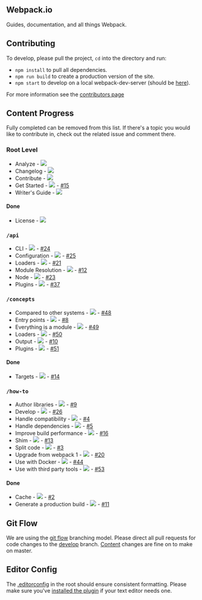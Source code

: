 ## Webpack.io

Guides, documentation, and all things Webpack.

## Contributing

To develop, please pull the project, `cd` into the directory and run:

- `npm install` to pull all dependencies.
- `npm run build` to create a production version of the site.
- `npm start` to develop on a local webpack-dev-server (should be [here](http://localhost:3000/)).

For more information see the [contributors page](https://github.com/webpack/webpack.io/blob/develop/CONTRIBUTING.md)

## Content Progress

Fully completed can be removed from this list. If there's a topic you would like to contribute in, check out the related issue and comment there.

### Root Level

* Analyze - ![](https://img.shields.io/badge/progress-0%25-yellowgreen.svg)
* Changelog - ![](https://img.shields.io/badge/progress-0%25-yellowgreen.svg)
* Contribute - ![](https://img.shields.io/badge/progress-10%25-yellowgreen.svg)
* Get Started - ![](https://img.shields.io/badge/progress-10%25-yellowgreen.svg) - [#15](https://github.com/webpack/webpack.io/issues/15)
* Writer's Guide - ![](https://img.shields.io/badge/progress-50%25-yellowgreen.svg)

#### Done

* License - ![](https://img.shields.io/badge/progress-100%25-green.svg)

### `/api`

* CLI - ![](https://img.shields.io/badge/progress-5%25-yellowgreen.svg) - [#24](https://github.com/webpack/webpack.io/issues/24)
* Configuration - ![](https://img.shields.io/badge/progress-5%25-yellowgreen.svg) - [#25](https://github.com/webpack/webpack.io/issues/25)
* Loaders - ![](https://img.shields.io/badge/progress-0%25-yellowgreen.svg) - [#21](https://github.com/webpack/webpack.io/issues/21)
* Module Resolution - ![](https://img.shields.io/badge/progress-5%25-yellowgreen.svg) - [#12](https://github.com/webpack/webpack.io/issues/12)
* Node - ![](https://img.shields.io/badge/progress-5%25-yellowgreen.svg) - [#23](https://github.com/webpack/webpack.io/issues/23)
* Plugins - ![](https://img.shields.io/badge/progress-0%25-yellowgreen.svg) - [#37](https://github.com/webpack/webpack.io/issues/37)

### `/concepts`

* Compared to other systems - ![](https://img.shields.io/badge/progress-5%25-yellowgreen.svg) - [#48](https://github.com/webpack/webpack.io/issues/48)
* Entry points - ![](https://img.shields.io/badge/progress-5%25-yellowgreen.svg) - [#8](https://github.com/webpack/webpack.io/issues/8)
* Everything is a module - ![](https://img.shields.io/badge/progress-5%25-yellowgreen.svg) - [#49](https://github.com/webpack/webpack.io/issues/49)
* Loaders - ![](https://img.shields.io/badge/progress-5%25-yellowgreen.svg) - [#50](https://github.com/webpack/webpack.io/issues/50)
* Output - ![](https://img.shields.io/badge/progress-5%25-yellowgreen.svg) - [#10](https://github.com/webpack/webpack.io/issues/10)
* Plugins - ![](https://img.shields.io/badge/progress-5%25-yellowgreen.svg) - [#51](https://github.com/webpack/webpack.io/issues/51)

#### Done

* Targets - ![](https://img.shields.io/badge/progress-100%25-green.svg) - [#14](https://github.com/webpack/webpack.io/issues/14)

### `/how-to`

* Author libraries - ![](https://img.shields.io/badge/progress-5%25-yellowgreen.svg) - [#9](https://github.com/webpack/webpack.io/issues/9)
* Develop - ![](https://img.shields.io/badge/progress-5%25-yellowgreen.svg) - [#26](https://github.com/webpack/webpack.io/issues/26)
* Handle compatibility - ![](https://img.shields.io/badge/progress-5%25-yellowgreen.svg) - [#4](https://github.com/webpack/webpack.io/issues/4)
* Handle dependencies - ![](https://img.shields.io/badge/progress-5%25-yellowgreen.svg) - [#5](https://github.com/webpack/webpack.io/issues/5)
* Improve build performance - ![](https://img.shields.io/badge/progress-5%25-yellowgreen.svg) - [#16](https://github.com/webpack/webpack.io/issues/16)
* Shim - ![](https://img.shields.io/badge/progress-5%25-yellowgreen.svg) - [#13](https://github.com/webpack/webpack.io/issues/13)
* Split code - ![](https://img.shields.io/badge/progress-5%25-yellowgreen.svg) - [#3](https://github.com/webpack/webpack.io/issues/3)
* Upgrade from webpack 1 - ![](https://img.shields.io/badge/progress-5%25-yellowgreen.svg) - [#20](https://github.com/webpack/webpack.io/issues/20)
* Use with Docker - ![](https://img.shields.io/badge/progress-5%25-yellowgreen.svg) - [#44](https://github.com/webpack/webpack.io/issues/44)
* Use with third party tools - ![](https://img.shields.io/badge/progress-5%25-yellowgreen.svg) - [#53](https://github.com/webpack/webpack.io/issues/53)

#### Done

* Cache - ![](https://img.shields.io/badge/progress-100%25-green.svg) - [#2](https://github.com/webpack/webpack.io/issues/2)
* Generate a production build - ![](https://img.shields.io/badge/progress-100%25-green.svg) - [#11](https://github.com/webpack/webpack.io/issues/11)

## Git Flow

We are using the [git flow](http://nvie.com/posts/a-successful-git-branching-model/) branching model. Please direct all pull requests for code changes to the [develop](https://github.com/webpack/webpack.io/tree/develop) branch. [Content](https://github.com/webpack/webpack.io/tree/master/src/content) changes are fine on to make on master.

## Editor Config

The [.editorconfig](https://github.com/webpack/webpack.io/blob/develop/.editorconfig) in the root should ensure consistent formatting. Please make sure you've [installed the plugin](http://editorconfig.org/#download) if your text editor needs one.
